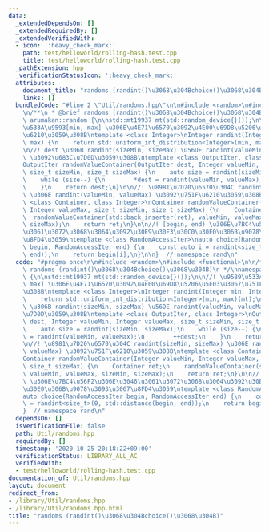 ```yaml
---
data:
  _extendedDependsOn: []
  _extendedRequiredBy: []
  _extendedVerifiedWith:
  - icon: ':heavy_check_mark:'
    path: test/helloworld/rolling-hash.test.cpp
    title: test/helloworld/rolling-hash.test.cpp
  _pathExtension: hpp
  _verificationStatusIcon: ':heavy_check_mark:'
  attributes:
    document_title: "randoms (randint()\u3068\u304Bchoice()\u3068\u304B)"
    links: []
  bundledCode: "#line 2 \"Util/randoms.hpp\"\n\n#include <random>\n#include <functional>\n\
    \n/**\n * @brief randoms (randint()\u3068\u304Bchoice()\u3068\u304B)\n */\nnamespace\
    \ arumakan::random {\n\nstd::mt19937 mt(std::random_device{}());\n\n//! \u9589\
    \u533A\u9593[min, max] \u306E\u4E71\u6570\u3092\u4E00\u69D8\u5206\u5E03\u3067\u751F\
    \u6210\u3059\u308B\ntemplate <class Integer>\nInteger randint(Integer min, Integer\
    \ max) {\n    return std::uniform_int_distribution<Integer>(min, max)(mt);\n}\n\
    \n//! dest \u306B randint(sizeMin, sizeMax) \u56DE randint(valueMin, valueMax)\
    \ \u3092\u683C\u7D0D\u3059\u308B\ntemplate <class OutputIter, class Integer>\n\
    OutputIter randomValueContainer(OutputIter dest, Integer valueMin, Integer valueMax,\
    \ size_t sizeMin, size_t sizeMax) {\n    auto size = randint(sizeMin, sizeMax);\n\
    \    while (size--) {\n        *dest = randint(valueMin, valueMax);\n        ++dest;\n\
    \    }\n    return dest;\n}\n\n//! \u8981\u7D20\u6570\u304C randint(sizeMin, sizeMax)\
    \ \u306E randint(valueMin, valueMax) \u3092\u751F\u6210\u3059\u308B\ntemplate\
    \ <class Container, class Integer>\nContainer randomValueContainer(Integer valueMin,\
    \ Integer valueMax, size_t sizeMin, size_t sizeMax) {\n    Container ret;\n  \
    \  randomValueContainer(std::back_inserter(ret), valueMin, valueMax, sizeMin,\
    \ sizeMax);\n    return ret;\n}\n\n//! [begin, end) \u306E\u7BC4\u56F2\u306E\u3046\
    \u3061\u3072\u3068\u3064\u3092\u30E9\u30F3\u30C0\u30E0\u306B\u9078\u3093\u3067\
    \u8FD4\u3059\ntemplate <class RandomAccessIter>\nauto choice(RandomAccessIter\
    \ begin, RandomAccessIter end) {\n    const auto i = randint<size_t>(0, std::distance(begin,\
    \ end));\n    return begin[i];\n}\n\n}  // namespace rand\n"
  code: "#pragma once\n\n#include <random>\n#include <functional>\n\n/**\n * @brief\
    \ randoms (randint()\u3068\u304Bchoice()\u3068\u304B)\n */\nnamespace arumakan::random\
    \ {\n\nstd::mt19937 mt(std::random_device{}());\n\n//! \u9589\u533A\u9593[min,\
    \ max] \u306E\u4E71\u6570\u3092\u4E00\u69D8\u5206\u5E03\u3067\u751F\u6210\u3059\
    \u308B\ntemplate <class Integer>\nInteger randint(Integer min, Integer max) {\n\
    \    return std::uniform_int_distribution<Integer>(min, max)(mt);\n}\n\n//! dest\
    \ \u306B randint(sizeMin, sizeMax) \u56DE randint(valueMin, valueMax) \u3092\u683C\
    \u7D0D\u3059\u308B\ntemplate <class OutputIter, class Integer>\nOutputIter randomValueContainer(OutputIter\
    \ dest, Integer valueMin, Integer valueMax, size_t sizeMin, size_t sizeMax) {\n\
    \    auto size = randint(sizeMin, sizeMax);\n    while (size--) {\n        *dest\
    \ = randint(valueMin, valueMax);\n        ++dest;\n    }\n    return dest;\n}\n\
    \n//! \u8981\u7D20\u6570\u304C randint(sizeMin, sizeMax) \u306E randint(valueMin,\
    \ valueMax) \u3092\u751F\u6210\u3059\u308B\ntemplate <class Container, class Integer>\n\
    Container randomValueContainer(Integer valueMin, Integer valueMax, size_t sizeMin,\
    \ size_t sizeMax) {\n    Container ret;\n    randomValueContainer(std::back_inserter(ret),\
    \ valueMin, valueMax, sizeMin, sizeMax);\n    return ret;\n}\n\n//! [begin, end)\
    \ \u306E\u7BC4\u56F2\u306E\u3046\u3061\u3072\u3068\u3064\u3092\u30E9\u30F3\u30C0\
    \u30E0\u306B\u9078\u3093\u3067\u8FD4\u3059\ntemplate <class RandomAccessIter>\n\
    auto choice(RandomAccessIter begin, RandomAccessIter end) {\n    const auto i\
    \ = randint<size_t>(0, std::distance(begin, end));\n    return begin[i];\n}\n\n\
    }  // namespace rand\n"
  dependsOn: []
  isVerificationFile: false
  path: Util/randoms.hpp
  requiredBy: []
  timestamp: '2020-10-25 20:18:22+09:00'
  verificationStatus: LIBRARY_ALL_AC
  verifiedWith:
  - test/helloworld/rolling-hash.test.cpp
documentation_of: Util/randoms.hpp
layout: document
redirect_from:
- /library/Util/randoms.hpp
- /library/Util/randoms.hpp.html
title: "randoms (randint()\u3068\u304Bchoice()\u3068\u304B)"
---
```


